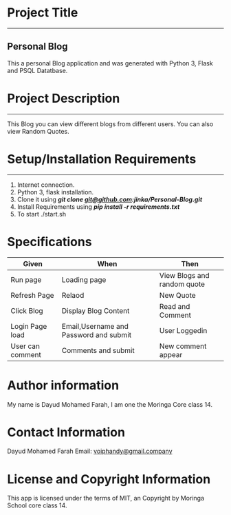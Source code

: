 # Project Title
*****************
## Personal Blog
This a personal Blog application and was generated with Python 3, Flask and PSQL Datatbase.

# Project Description
*******************
This Blog you can view different blogs from different users. You can also view Random Quotes.

# Setup/Installation Requirements
*********************************
1. Internet connection.
2. Python 3, flask installation.
3. Clone it using ***git clone git@github.com:jinka/Personal-Blog.git***
4. Install Requirements using ***pip install -r requirements.txt***
5. To start ./start.sh

# Specifications
|Given|When|Then|
|-----|----|----|
|Run page|Loading page|View Blogs and random quote|
|Refresh Page|Relaod|New Quote|
|Click Blog|Display Blog Content|Read and Comment|
|Login Page load|Email,Username and Password and submit|User Loggedin|
|User can comment |Comments and submit|New comment appear|

# Author information
My name is Dayud Mohamed Farah, I am one the Moringa Core class 14.

# Contact Information
Dayud Mohamed Farah  Email: voiphandy@gmail.company

# License and Copyright Information

This app is licensed under the terms of MIT, an Copyright by Moringa School core class 14.
